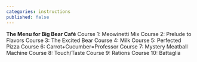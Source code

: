 ```yaml
---
categories: instructions
published: false
---
```


**The Menu for Big Bear Café**
Course 1: Meowinetti Mix
Course 2: Prelude to Flavors
Course 3: The Excited Bear
Course 4: Milk
Course 5: Perfected Pizza
Course 6: Carrot+Cucumber=Professor
Course 7: Mystery Meatball Machine
Course 8: Touch/Taste
Course 9: Rations
Course 10: Battaglia